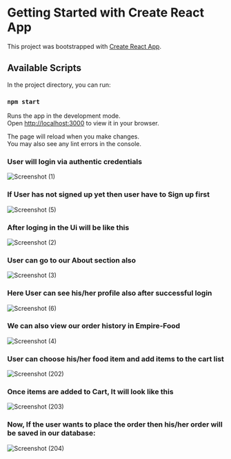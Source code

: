# Getting Started with Create React App

This project was bootstrapped with [Create React App](https://github.com/facebook/create-react-app).

## Available Scripts

In the project directory, you can run:

### `npm start`

Runs the app in the development mode.\
Open [http://localhost:3000](http://localhost:3000) to view it in your browser.

The page will reload when you make changes.\
You may also see any lint errors in the console.


### User will login via authentic credentials

 ![Screenshot (1)](https://github.com/user-attachments/assets/ff2a7a30-5023-4575-bbe3-4d150f05b5d0)

### If User has not signed up yet then user have to Sign up first

![Screenshot (5)](https://github.com/user-attachments/assets/7fb7d2a0-2092-4d94-8621-0f24823cefbe)

### After loging in the Ui will be like this

![Screenshot (2)](https://github.com/user-attachments/assets/9e2b9652-20e6-4cf6-9423-9bf4c5ccbcbd)

### User can go to our About section also

![Screenshot (3)](https://github.com/user-attachments/assets/1cd8985f-da7a-408e-93c8-3734de8d6f28)

### Here User can see his/her profile also after successful login

![Screenshot (6)](https://github.com/user-attachments/assets/96d60158-686d-48c5-952a-2acb3a664584)

### We can also view our order history in Empire-Food

![Screenshot (4)](https://github.com/user-attachments/assets/1846c1b7-23e5-4945-8bdb-d564c4ab71b1)


### User can choose his/her food item and add items to the cart list

![Screenshot (202)](https://github.com/ankan945/Ankan_food/assets/119874965/d9f0b354-6211-4240-af05-a4cad4b9eac9)

### Once items are added to Cart, It will look like this

![Screenshot (203)](https://github.com/ankan945/Ankan_food/assets/119874965/85874b36-84da-472d-802d-523c0a2da3f7)

### Now, If the user wants to place the order then his/her order will be saved in our database:

![Screenshot (204)](https://github.com/ankan945/Ankan_food/assets/119874965/a4f73f4e-127e-4dd8-b371-c880533de991)
